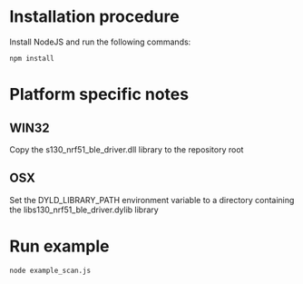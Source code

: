 # Installation procedure

Install NodeJS and run the following commands:

```
npm install
```

# Platform specific notes

## WIN32

Copy the s130_nrf51_ble_driver.dll library to the repository root

## OSX

Set the DYLD_LIBRARY_PATH environment variable to a directory containing the libs130_nrf51_ble_driver.dylib library

# Run example

```
node example_scan.js
```
